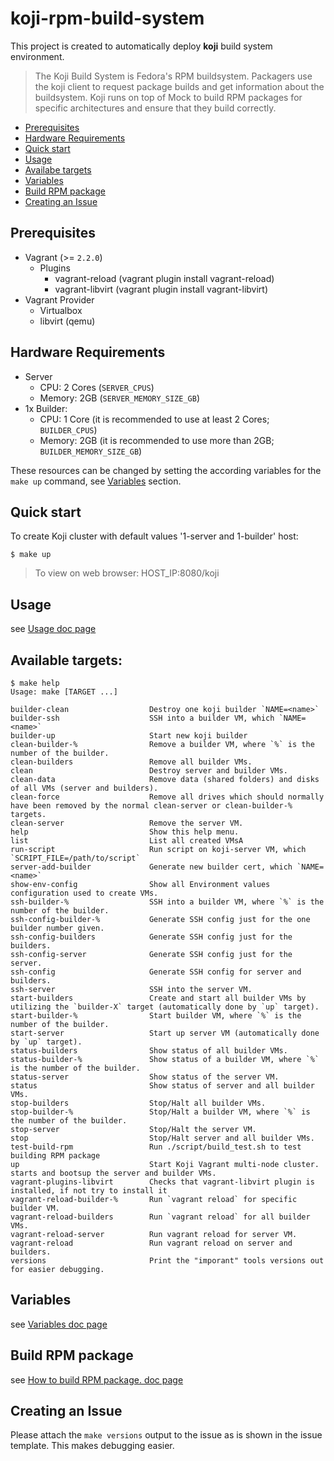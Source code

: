 # koji-rpm-build-system
This project is created to automatically deploy **koji** build system environment.
> The Koji Build System is Fedora's RPM buildsystem. Packagers use the koji client to request package builds and get information about the buildsystem. Koji runs on top of Mock to build RPM packages for specific architectures and ensure that they build correctly. 

<!-- TOC depthFrom:2 depthTo:6 withLinks:1 updateOnSave:1 orderedList:0 -->

- [Prerequisites](#prerequisites)
- [Hardware Requirements](#hardware-requirements)
- [Quick start](#quick-start)
- [Usage](#usage)
- [Availabe targets](#available-targets)
- [Variables](#variables)
- [Build RPM package](#build-rpm-package)
- [Creating an Issue](#creating-an-issue)

<!-- /TOC -->

## Prerequisites

* Vagrant (>= `2.2.0`)
  * Plugins
    * vagrant-reload (vagrant plugin install vagrant-reload)
    * vagrant-libvirt (vagrant plugin install vagrant-libvirt)
* Vagrant Provider  
  * Virtualbox
  * libvirt (qemu)

## Hardware Requirements

* Server
  * CPU: 2 Cores (`SERVER_CPUS`)
  * Memory: 2GB (`SERVER_MEMORY_SIZE_GB`)
* 1x Builder:
  * CPU: 1 Core (it is recommended to use at least 2 Cores; `BUILDER_CPUS`)
  * Memory: 2GB (it is recommended to use more than 2GB; `BUILDER_MEMORY_SIZE_GB`)

These resources can be changed by setting the according variables for the `make up` command, see [Variables](#variables) section.

## Quick start
To create Koji cluster with default values '1-server and 1-builder' host:
```shell
$ make up
```
> To view on web browser: HOST_IP:8080/koji

## Usage
see [Usage doc page](docs/usage.md)

## Available targets:
```shell
$ make help
Usage: make [TARGET ...]

builder-clean                  Destroy one koji builder `NAME=<name>`
builder-ssh                    SSH into a builder VM, which `NAME=<name>`
builder-up                     Start new koji builder
clean-builder-%                Remove a builder VM, where `%` is the number of the builder.
clean-builders                 Remove all builder VMs.
clean                          Destroy server and builder VMs.
clean-data                     Remove data (shared folders) and disks of all VMs (server and builders).
clean-force                    Remove all drives which should normally have been removed by the normal clean-server or clean-builder-% targets.
clean-server                   Remove the server VM.
help                           Show this help menu.
list                           List all created VMsA
run-script                     Run script on koji-server VM, which `SCRIPT_FILE=/path/to/script`
server-add-builder             Generate new builder cert, which `NAME=<name>`
show-env-config                Show all Environment values configuration used to create VMs.
ssh-builder-%                  SSH into a builder VM, where `%` is the number of the builder.
ssh-config-builder-%           Generate SSH config just for the one builder number given.
ssh-config-builders            Generate SSH config just for the builders.
ssh-config-server              Generate SSH config just for the server.
ssh-config                     Generate SSH config for server and builders.
ssh-server                     SSH into the server VM.
start-builders                 Create and start all builder VMs by utilizing the `builder-X` target (automatically done by `up` target).
start-builder-%                Start builder VM, where `%` is the number of the builder.
start-server                   Start up server VM (automatically done by `up` target).
status-builders                Show status of all builder VMs.
status-builder-%               Show status of a builder VM, where `%` is the number of the builder.
status-server                  Show status of the server VM.
status                         Show status of server and all builder VMs.
stop-builders                  Stop/Halt all builder VMs.
stop-builder-%                 Stop/Halt a builder VM, where `%` is the number of the builder.
stop-server                    Stop/Halt the server VM.
stop                           Stop/Halt server and all builder VMs.
test-build-rpm                 Run ./script/build_test.sh to test building RPM package
up                             Start Koji Vagrant multi-node cluster. starts and bootsup the server and builder VMs.
vagrant-plugins-libvirt        Checks that vagrant-libvirt plugin is installed, if not try to install it
vagrant-reload-builder-%       Run `vagrant reload` for specific builder VM.
vagrant-reload-builders        Run `vagrant reload` for all builder VMs.
vagrant-reload-server          Run vagrant reload for server VM.
vagrant-reload                 Run vagrant reload on server and builders.
versions                       Print the "imporant" tools versions out for easier debugging.
```

## Variables
see [Variables doc page](docs/configuration.md)

## Build RPM package
see [How to build RPM package. doc page](docs/build_rpm.md)

## Creating an Issue
Please attach the `make versions` output to the issue as is shown in the issue template. This makes debugging easier.
